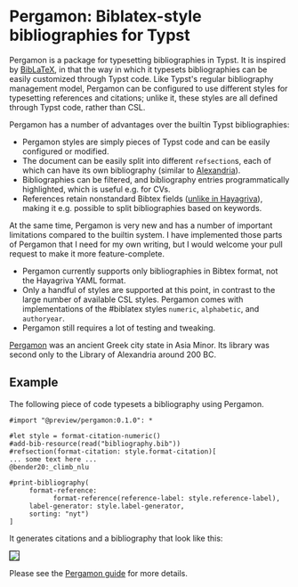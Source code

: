 # Pergamon: Biblatex-style bibliographies for Typst

Pergamon is a package for typesetting bibliographies in Typst.
It is inspired by [BibLaTeX](https://ctan.org/pkg/biblatex), in that 
the way in which it typesets bibliographies can be easily customized
through Typst code. Like Typst's regular bibliography management model,
Pergamon can be configured to use different styles for typesetting
references and citations; unlike it, these styles are all defined through
Typst code, rather than CSL.

Pergamon has a number of advantages over the builtin Typst bibliographies:

- Pergamon styles are simply pieces of Typst code and can be easily configured or modified.
- The document can be easily split into different `refsection`s, each of which can have its own bibliography
  (similar to [Alexandria](https://typst.app/universe/package/alexandria/)).
- Bibliographies can be filtered, and bibliography entries programmatically highlighted, which is useful e.g. for CVs.
- References retain nonstandard Bibtex fields ([unlike in Hayagriva](https://github.com/typst/hayagriva/issues/240)),
  making it e.g. possible to split bibliographies based on keywords.

At the same time, Pergamon is very new and has a number of important limitations compared to
the builtin system. I have implemented those parts of Pergamon that I need for my own writing,
but I would welcome your pull request to make it more feature-complete.

- Pergamon currently supports only bibliographies in Bibtex format, not the Hayagriva YAML format. 
- Only a handful of styles are supported at this point, in contrast to the large number of available CSL styles. Pergamon comes with implementations of the #biblatex styles `numeric`, `alphabetic`, and `authoryear`.
- Pergamon still requires a lot of testing and tweaking.

[Pergamon](https://en.wikipedia.org/wiki/Pergamon) was an ancient Greek city state in Asia Minor.
Its library was second only to the Library of Alexandria around 200 BC.



## Example

The following piece of code typesets a bibliography using Pergamon.

  ```typ
#import "@preview/pergamon:0.1.0": *

#let style = format-citation-numeric()
#add-bib-resource(read("bibliography.bib"))
#refsection(format-citation: style.format-citation)[
  ... some text here ...
  @bender20:_climb_nlu

  #print-bibliography(
       format-reference: 
             format-reference(reference-label: style.reference-label), 
       label-generator: style.label-generator,
       sorting: "nyt")
]
  ```

It generates citations and a bibliography that look like this:

<img src="https://github.com/alexanderkoller/pergamon/blob/main/doc-materials/example-output.png" style='border:1px solid #000000' />

Please see the [Pergamon guide](https://github.com/alexanderkoller/pergamon/blob/main/pergamon.pdf) for more details.

